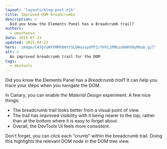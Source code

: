 ```yaml
---
layout: 'layouts/blog-post.njk'
title: Improved DOM breadcrumbs
description: >
  Did you know the Elements Panel has a Breadcrumb trail?
authors:
  - umarhansa
date: 2015-07-23
updated: 2015-07-23
hero: 'image/C47gYyWYVMMhDmtYSLOWazuyePF2/YHYLjRMGzo8AK60yMbub.gif'
alt: >
  An improved breadcrumb trail for the DOM
tags:
  - devtools
---
```


Did you know the Elements Panel has a <em>Breadcrumb trail</em>? It can help you trace your steps when you navigate the DOM.

In Canary, you can enable the <em>Material Design</em> experiment. A few nice things:

<ul>
  <li>The breadcrumb trail looks better from a visual point of view.</li>
  <li>
    The trail has improved visibility with it being nearer to the top, rather
    than at the bottom where it is easy to forget about.
  </li>
  <li>Overall, the DevTools UI feels more consistent.</li>
</ul>

Don't forget, you can click each "crumb" within the breadcrumb trail. Doing this highlights the relevant DOM node in the DOM tree view.
